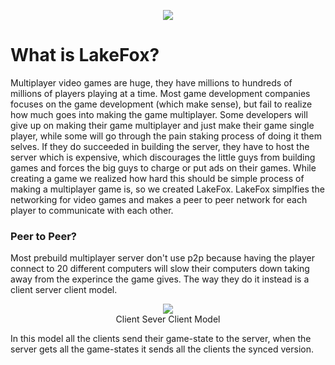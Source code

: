 <p align="center">
<img src="https://cdn.rawgit.com/lakefox/LakeFox/4dfc27d8/lakefox.png">
</p>

# What is LakeFox?
Multiplayer video games are huge, they have millions to hundreds of millions of players playing at a time. Most game development companies focuses on the game development (which make sense), but fail to realize how much goes into making the game multiplayer. Some developers will give up on making their game multiplayer and just make their game single player, while some will go through the pain staking process of doing it them selves. If they do succeeded in building the server, they have to host the server which is expensive, which discourages the little guys from building games and forces the big guys to charge or put ads on their games. While creating a game we realized how hard this should be simple process of making a multiplayer game is, so we created LakeFox. LakeFox simplfies the networking for video games and makes a peer to peer network for each player to communicate with each other.

### Peer to Peer?
Most prebuild multiplayer server don't use p2p because having the player connect to 20 different computers will slow their computers down taking away from the experince the game gives. The way they do it instead is a client server client model.

<p align="center">
<img src="http://practice.geeksforgeeks.org/ckeditor/images/uploads/1491250148_client_server.png"><br>
  Client Sever Client Model
</p>

In this model all the clients send their game-state to the server, when the server gets all the game-states it sends all the clients the synced version.